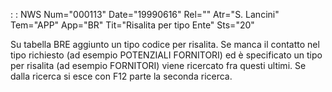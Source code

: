  :  : NWS Num="000113" Date="19990616" Rel="" Atr="S. Lancini" Tem="APP" App="BR" Tit="Risalita per tipo Ente" Sts="20"

Su tabella BRE aggiunto un tipo codice per risalita.
Se manca il contatto nel tipo richiesto (ad esempio POTENZIALI FORNITORI) ed è specificato un tipo
per risalita (ad esempio FORNITORI) viene ricercato fra questi ultimi.
Se dalla ricerca si esce con F12 parte la seconda ricerca.


